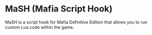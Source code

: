 # MaSH (Mafia Script Hook)
MaSH is a script hook for Mafia Definitive Edition that allows you to run custom Lua code within the game.
